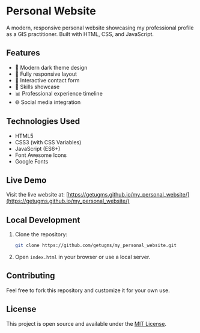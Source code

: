 # Personal Website

A modern, responsive personal website showcasing my professional profile as a GIS practitioner. Built with HTML, CSS, and JavaScript.

## Features

- 🎨 Modern dark theme design
- 📱 Fully responsive layout
- 📝 Interactive contact form
- 🎯 Skills showcase
- 📊 Professional experience timeline
- 🌐 Social media integration

## Technologies Used

- HTML5
- CSS3 (with CSS Variables)
- JavaScript (ES6+)
- Font Awesome Icons
- Google Fonts

## Live Demo

Visit the live website at: [https://getugms.github.io/my_personal_website/](https://getugms.github.io/my_personal_website/)

## Local Development

1. Clone the repository:
   ```bash
   git clone https://github.com/getugms/my_personal_website.git
   ```

2. Open `index.html` in your browser or use a local server.

## Contributing

Feel free to fork this repository and customize it for your own use.

## License

This project is open source and available under the [MIT License](LICENSE). 